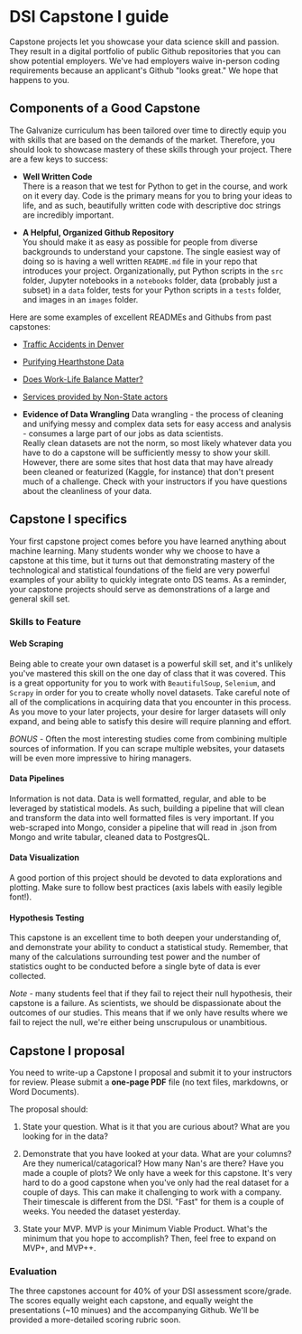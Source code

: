 # DSI Capstone I guide

Capstone projects let you showcase your data science skill and passion.  They 
result in a digital portfolio of public Github repositories that you can show 
potential employers.  We've had employers waive in-person coding requirements 
because an applicant's Github "looks great."  We hope that happens to you.

## Components of a Good Capstone
The Galvanize curriculum has been tailored over time to directly equip you with 
skills that are based on the demands of the market.  Therefore, you should look 
to showcase mastery of these skills through your project.  There are a few keys 
to success:

* **Well Written Code**  
There is a reason that we test for Python to get in the course, and work on it 
every day.  Code is the primary means for you to bring your ideas to life, and 
as such, beautifully written code with descriptive doc strings are incredibly 
important.  

* **A Helpful, Organized Github Repository**  
You should make it as easy as possible for people from diverse backgrounds 
to understand your capstone.  The single easiest way of doing so is having a
well written `README.md` file in your repo that introduces your project. 
Organizationally, put Python scripts in the `src` folder, Jupyter notebooks in 
a `notebooks` folder, data (probably just a subset) in a `data` folder, tests
for your Python scripts in a `tests` folder, and images in an `images` folder.

Here are some examples of excellent READMEs and Githubs from past capstones:
* [Traffic Accidents in Denver](https://github.com/johnherr/Traffic-Accidents-in-Denver)
* [Purifying Hearthstone Data](https://github.com/NJacobsohn/Hearthstone-Data-Analysis)
* [Does Work-Life Balance Matter?](https://github.com/tsandefer/dsi_capstone_1)
* [Services provided by Non-State actors](https://github.com/gagejane/Terrorism-NonViolent)

* **Evidence of Data Wrangling**
Data wrangling - the process of cleaning and unifying messy and complex data sets 
for easy access and analysis - consumes a large part of our jobs as data scientists.  
Really clean datasets are not the norm, so most likely whatever data you have to do
a capstone will be sufficiently messy to show your skill.  However, there are some
sites that host data that may have already been cleaned or featurized (Kaggle, 
for instance) that don't present much of a challenge.  Check with your instructors 
if you have questions about the cleanliness of your data.

## Capstone I specifics
Your first capstone project comes before you have learned anything about machine 
learning.  Many students wonder why we choose to have a capstone at this time, 
but it turns out that demonstrating mastery of the technological and statistical
foundations of the field are very powerful examples of your ability to quickly 
integrate onto DS teams.  As a reminder, your capstone projects should serve as 
demonstrations of a large and general skill set. 

### Skills to Feature
#### Web Scraping
Being able to create your own dataset is a powerful skill set, and it's unlikely 
you've mastered this skill on the one day of class that it was covered.  This is 
a great opportunity for you to work with ```BeautifulSoup```, ```Selenium```, and
```Scrapy``` in order for you to create wholly novel datasets.  Take careful 
note of all of the complications in acquiring data that you encounter in this 
process.  As you move to your later projects, your desire for larger datasets 
will only expand, and being able to satisfy this desire will require planning 
and effort. 

*BONUS* - Often the most interesting studies come from combining multiple sources 
of information.  If you can scrape multiple websites, your datasets will be even 
more impressive to hiring managers.

#### Data Pipelines
Information is not data.  Data is well formatted, regular, and able to be 
leveraged by statistical models.  As such, building a pipeline that will clean 
and transform the data into well formatted files is very important.  If you 
web-scraped into Mongo, consider a pipeline that will read in .json from Mongo 
and write tabular, cleaned data to PostgresQL.

#### Data Visualization
A good portion of this project should be devoted to data explorations and plotting. 
Make sure to follow best practices (axis labels with easily legible font!).  

#### Hypothesis Testing
This capstone is an excellent time to both deepen your understanding of, and 
demonstrate your ability to conduct a statistical study.  Remember, that many of 
the calculations surrounding test power and the number of statistics ought to be
conducted before a single byte of data is ever collected.

*Note* - many students feel that if they fail to reject their null hypothesis, 
their capstone is a failure.  As scientists, we should be dispassionate about 
the outcomes of our studies.  This means that if we only have results where we 
fail to reject the null, we're either being unscrupulous or unambitious. 

## Capstone I proposal  

You need to write-up a Capstone I proposal and submit it to your instructors for
review.  Please submit a **one-page PDF** file (no text files, markdowns, or 
Word Documents).

The proposal should:

1) State your question.  What is it that you are curious about?  What are you looking 
for in the data?

2) Demonstrate that you have looked at your data.  What are your columns?  Are they
numerical/catagorical?  How many Nan's are there?  Have you made a couple of plots? 
We only have a week for this capstone. It's very hard to do a good capstone when 
you've only had the real dataset for a couple of days.  This can make it challenging to 
work with a company.  Their timescale is different from the DSI.  "Fast" for them is a 
couple of weeks.  You needed the dataset yesterday.

3) State your MVP.  MVP is your Minimum Viable Product.  What's the minimum that you 
hope to accomplish?  Then, feel free to expand on MVP+, and MVP++.  

### Evaluation  
The three capstones account for 40% of your DSI assessment score/grade.  The scores
equally weight each capstone, and equally weight the presentations (~10 minues) and
the accompanying Github.  We'll be provided a more-detailed scoring rubric soon.